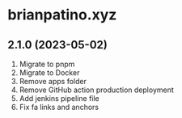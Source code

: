 # brianpatino.xyz

## 2.1.0 (2023-05-02)

1. Migrate to pnpm
2. Migrate to Docker
3. Remove apps folder
4. Remove GitHub action production deployment
5. Add jenkins pipeline file
6. Fix fa links and anchors
